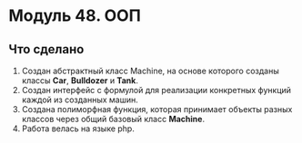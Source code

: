 # Модуль 48. ООП
## Что сделано
1. Создан абстрактный класс Machine, на основе которого созданы классы **Car**, **Bulldozer** и **Tank**. 
2. Cоздан интерфейс с формулой для реализации конкретных функций каждой из созданных машин.
3. Создана полиморфная функция, которая принимает объекты разных классов через общий базовый класс **Machine**.
4. Работа велась на языке php.
